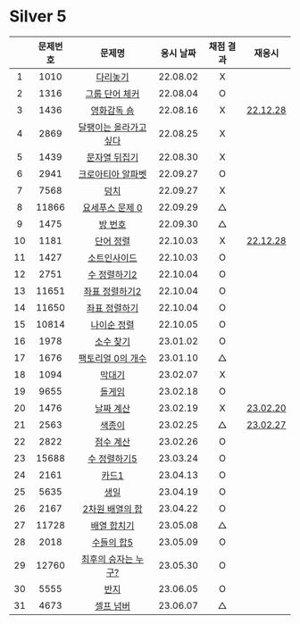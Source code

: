 # Silver 5

|     | 문제번호 |               문제명                | 응시 날짜 | 채점 결과 |            재응시            |
| :-: | :------: | :---------------------------------: | :-------: | :-------: | :--------------------------: |
|  1  |   1010   |        [다리놓기](./1010.js)        | 22.08.02  |     X     |
|  2  |   1316   |     [그룹 단어 체커](./1316.js)     | 22.08.04  |     O     |
|  3  |   1436   |      [영화감독 숌](./1436.js)       | 22.08.16  |     X     | [22.12.28](./replay/1436.js) |
|  4  |   2869   | [달팽이는 올라가고 싶다](./2869.js) | 22.08.25  |     X     |
|  5  |   1439   |     [문자열 뒤집기](./1439.js)      | 22.08.30  |     X     |
|  6  |   2941   |   [크로아티아 알파벳](./2941.js)    | 22.09.27  |     O     |
|  7  |   7568   |          [덩치](./7568.js)          | 22.09.27  |     X     |
|  8  |  11866   |    [요세푸스 문제 0](./11866.js)    | 22.09.29  |     △     |
|  9  |   1475   |        [방 번호](./1475.js)         | 22.09.30  |     △     |
| 10  |   1181   |       [단어 정렬](./1181.js)        | 22.10.03  |     X     | [22.12.28](./replay/1181.js) |
| 11  |   1427   |      [소트인사이드](./1427.js)      | 22.10.03  |     O     |
| 12  |   2751   |      [수 정렬하기2](./2751.js)      | 22.10.04  |     O     |
| 13  |  11651   |    [좌표 정렬하기2](./11651.js)     | 22.10.04  |     O     |
| 14  |  11650   |     [좌표 정렬하기](./11650.js)     | 22.10.04  |     O     |
| 15  |  10814   |      [나이순 정렬](./10814.js)      | 22.10.05  |     O     |
| 16  |   1978   |       [소수 찾기](./1978.js)        | 23.01.02  |     O     |
| 17  |   1676   |   [팩토리얼 0의 개수](./1676.js)    | 23.01.10  |     △     |
| 18  |   1094   |         [막대기](./1094.js)         | 23.02.07  |     X     |
| 19  |   9655   |         [돌게임](./9655.js)         | 23.02.18  |     O     |
| 20  |   1476   |       [날짜 계산](./1476.js)        | 23.02.19  |     X     |   [23.02.20](./py/1476.py)   |
| 21  |   2563   |         [색종이](./2563.js)         | 23.02.25  |     △     | [23.02.27](./replay/2563.js) |
| 22  |   2822   |       [점수 계산](./2822.js)        | 23.02.26  |     O     |
| 23  |  15688   |     [수 정렬하기5](./15688.js)      | 23.03.24  |     O     |
| 24  |   2161   |         [카드1](./2161.js)          | 23.04.13  |     O     |
| 25  |   5635   |          [생일](./5635.js)          | 23.04.19  |     O     |
| 26  |   2167   |    [2차원 배열의 합](./2167.js)     | 23.04.22  |     O     |
| 27  |  11728   |      [배열 합치기](./11728.js)      | 23.05.08  |     △     |
| 28  |   2018   |       [수들의 합5](./2018.js)       | 23.05.09  |     O     |
| 29  |  12760   |  [최후의 승자는 누구?](./12760.js)  | 23.05.30  |     O     |
| 30  |   5555   |          [반지](./5555.js)          | 23.06.05  |     O     |
| 31  |   4673   |       [셀프 넘버](./4673.js)        | 23.06.07  |     △     |
